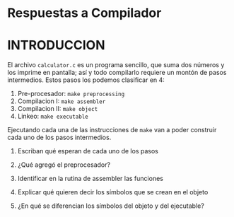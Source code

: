 # Respuestas a Compilador

# INTRODUCCION #
 
El archivo `calculator.c` es un programa sencillo, que suma
dos números y los imprime en pantalla; así y todo compilarlo 
requiere un montón de pasos intermedios. Estos pasos los podemos 
clasificar en 4:

1. Pre-procesador: `make preprocessing`
2. Compilacion I: `make assembler`
3. Compilacion II: `make object`
4. Linkeo: `make executable`

Ejecutando cada una de las instrucciones de `make` van a poder
construir cada uno de los pasos intermedios.

1. Escriban qué esperan de cada uno de los pasos



2. ¿Qué agregó el preprocesador?



3. Identificar en la rutina de assembler las funciones



4. Explicar qué quieren decir los símbolos que se crean en el objeto



5. ¿En qué se diferencian los símbolos del objeto y del ejecutable?


